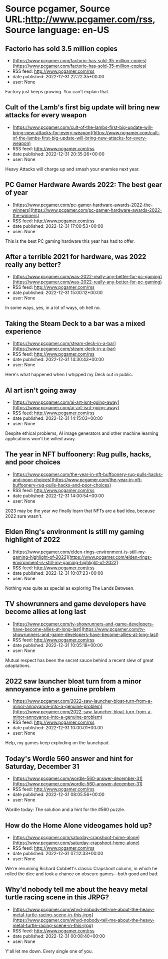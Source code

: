 # Source pcgamer, Source URL:http://www.pcgamer.com/rss, Source language: en-US

## Factorio has sold 3.5 million copies
 - [https://www.pcgamer.com/factorio-has-sold-35-million-copies](https://www.pcgamer.com/factorio-has-sold-35-million-copies)
 - RSS feed: http://www.pcgamer.com/rss
 - date published: 2022-12-31 22:22:35+00:00
 - user: None

Factory just keeps growing. You can't explain that.

## Cult of the Lamb's first big update will bring new attacks for every weapon
 - [https://www.pcgamer.com/cult-of-the-lambs-first-big-update-will-bring-new-attacks-for-every-weapon](https://www.pcgamer.com/cult-of-the-lambs-first-big-update-will-bring-new-attacks-for-every-weapon)
 - RSS feed: http://www.pcgamer.com/rss
 - date published: 2022-12-31 20:35:26+00:00
 - user: None

Heavy Attacks will charge up and smash your enemies next year.

## PC Gamer Hardware Awards 2022: The best gear of year
 - [https://www.pcgamer.com/pc-gamer-hardware-awards-2022-the-winners](https://www.pcgamer.com/pc-gamer-hardware-awards-2022-the-winners)
 - RSS feed: http://www.pcgamer.com/rss
 - date published: 2022-12-31 17:00:53+00:00
 - user: None

This is the best PC gaming hardware this year has had to offer.

## After a terrible 2021 for hardware, was 2022 really any better?
 - [https://www.pcgamer.com/was-2022-really-any-better-for-pc-gaming](https://www.pcgamer.com/was-2022-really-any-better-for-pc-gaming)
 - RSS feed: http://www.pcgamer.com/rss
 - date published: 2022-12-31 15:00:12+00:00
 - user: None

In some ways, yes, in a lot of ways, oh hell no.

## Taking the Steam Deck to a bar was a mixed experience
 - [https://www.pcgamer.com/steam-deck-in-a-bar](https://www.pcgamer.com/steam-deck-in-a-bar)
 - RSS feed: http://www.pcgamer.com/rss
 - date published: 2022-12-31 14:30:43+00:00
 - user: None

Here's what happened when I whipped my Deck out in public.

## AI art isn't going away
 - [https://www.pcgamer.com/ai-art-isnt-going-away](https://www.pcgamer.com/ai-art-isnt-going-away)
 - RSS feed: http://www.pcgamer.com/rss
 - date published: 2022-12-31 14:15:03+00:00
 - user: None

Despite ethical problems, AI image generators and other machine learning applications won't be willed away.

## The year in NFT buffoonery: Rug pulls, hacks, and poor choices
 - [https://www.pcgamer.com/the-year-in-nft-buffoonery-rug-pulls-hacks-and-poor-choices](https://www.pcgamer.com/the-year-in-nft-buffoonery-rug-pulls-hacks-and-poor-choices)
 - RSS feed: http://www.pcgamer.com/rss
 - date published: 2022-12-31 14:00:54+00:00
 - user: None

2023 may be the year we finally learn that NFTs are a bad idea, because 2022 sure wasn't.

## Elden Ring's environment is still my gaming highlight of 2022
 - [https://www.pcgamer.com/elden-rings-environment-is-still-my-gaming-highlight-of-2022](https://www.pcgamer.com/elden-rings-environment-is-still-my-gaming-highlight-of-2022)
 - RSS feed: http://www.pcgamer.com/rss
 - date published: 2022-12-31 10:07:23+00:00
 - user: None

Nothing was quite as special as exploring The Lands Between.

## TV showrunners and game developers have become allies at long last
 - [https://www.pcgamer.com/tv-showrunners-and-game-developers-have-become-allies-at-long-last](https://www.pcgamer.com/tv-showrunners-and-game-developers-have-become-allies-at-long-last)
 - RSS feed: http://www.pcgamer.com/rss
 - date published: 2022-12-31 10:05:18+00:00
 - user: None

Mutual respect has been the secret sauce behind a recent slew of great adaptations.

## 2022 saw launcher bloat turn from a minor annoyance into a genuine problem
 - [https://www.pcgamer.com/2022-saw-launcher-bloat-turn-from-a-minor-annoyance-into-a-genuine-problem](https://www.pcgamer.com/2022-saw-launcher-bloat-turn-from-a-minor-annoyance-into-a-genuine-problem)
 - RSS feed: http://www.pcgamer.com/rss
 - date published: 2022-12-31 10:00:01+00:00
 - user: None

Help, my games keep exploding on the launchpad.

## Today's Wordle 560 answer and hint for Saturday, December 31
 - [https://www.pcgamer.com/wordle-560-answer-december-31](https://www.pcgamer.com/wordle-560-answer-december-31)
 - RSS feed: http://www.pcgamer.com/rss
 - date published: 2022-12-31 08:05:56+00:00
 - user: None

Wordle today: The solution and a hint for the #560 puzzle.

## How do the Home Alone videogames hold up?
 - [https://www.pcgamer.com/saturday-crapshoot-home-alone](https://www.pcgamer.com/saturday-crapshoot-home-alone)
 - RSS feed: http://www.pcgamer.com/rss
 - date published: 2022-12-31 07:12:33+00:00
 - user: None

We're rerunning Richard Cobbett's classic Crapshoot column, in which he rolled the dice and took a chance on obscure games—both good and bad.

## Why'd nobody tell me about the heavy metal turtle racing scene in this JRPG?
 - [https://www.pcgamer.com/whyd-nobody-tell-me-about-the-heavy-metal-turtle-racing-scene-in-this-jrpg](https://www.pcgamer.com/whyd-nobody-tell-me-about-the-heavy-metal-turtle-racing-scene-in-this-jrpg)
 - RSS feed: http://www.pcgamer.com/rss
 - date published: 2022-12-31 00:08:40+00:00
 - user: None

Y'all let me down. Every single one of you.
